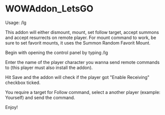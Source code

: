 # WOWAddon_LetsGO
Usage: /lg

This addon will either dismount, mount, set follow target, accept summons and accept resurrects on remote player.
For mount command to work, be sure to set favorit mounts, it uses the Summon Random Favorit Mount.

Begin with opening the control panel by typing /lg

Enter the name of the  player character you wanna send remote commands to (this player must also install the addon).

Hit Save and the addon will check if the player got "Enable Receiving" checkbox ticked. 

You require a target for Follow command, select a another player (example: Yourself) and send the command.

Enjoy!
